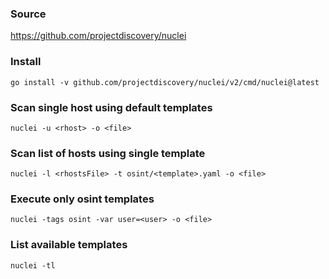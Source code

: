 ### Source
https://github.com/projectdiscovery/nuclei  

### Install
```
go install -v github.com/projectdiscovery/nuclei/v2/cmd/nuclei@latest
```

### Scan single host using default templates
```
nuclei -u <rhost> -o <file>
```

### Scan list of hosts using single template
```
nuclei -l <rhostsFile> -t osint/<template>.yaml -o <file>
```

### Execute only osint templates
```
nuclei -tags osint -var user=<user> -o <file>
```

### List available templates
```
nuclei -tl
```

